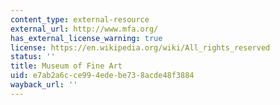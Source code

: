 ```yaml
---
content_type: external-resource
external_url: http://www.mfa.org/
has_external_license_warning: true
license: https://en.wikipedia.org/wiki/All_rights_reserved
status: ''
title: Museum of Fine Art
uid: e7ab2a6c-ce99-4ede-be73-8acde48f3884
wayback_url: ''
---
```

